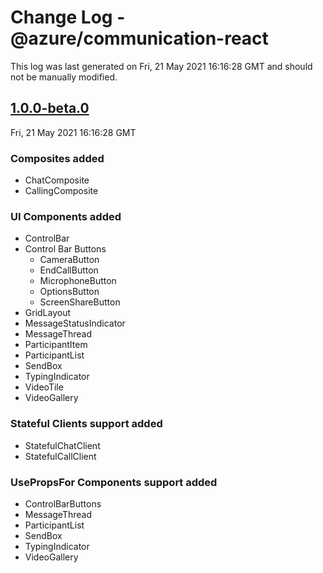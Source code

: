 # Change Log - @azure/communication-react

This log was last generated on Fri, 21 May 2021 16:16:28 GMT and should not be manually modified.

<!-- Start content -->

## [1.0.0-beta.0](https://github.com/azure/communication-ui-sdk/tree/@azure/communication-react_v1.0.0-beta.0)

Fri, 21 May 2021 16:16:28 GMT

### Composites added

* ChatComposite
* CallingComposite

### UI Components added

* ControlBar
* Control Bar Buttons
  * CameraButton
  * EndCallButton
  * MicrophoneButton
  * OptionsButton
  * ScreenShareButton
* GridLayout
* MessageStatusIndicator
* MessageThread
* ParticipantItem
* ParticipantList
* SendBox
* TypingIndicator
* VideoTile
* VideoGallery

### Stateful Clients support added

* StatefulChatClient
* StatefulCallClient

### UsePropsFor Components support added

* ControlBarButtons
* MessageThread
* ParticipantList
* SendBox
* TypingIndicator
* VideoGallery
